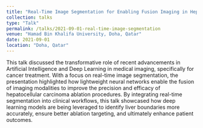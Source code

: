 ```yaml
---
title: "Real-Time Image Segmentation for Enabling Fusion Imaging in Hepatocellular Carcinoma Ablation"
collection: talks
type: "Talk"
permalink: /talks/2021-09-01-real-time-image-segmentation
venue: "Hamad Bin Khalifa University, Doha, Qatar"
date: 2021-09-01
location: "Doha, Qatar"
---
```

This talk discussed the transformative role of recent advancements in Artificial Intelligence and Deep Learning in medical imaging, specifically for cancer treatment. With a focus on real-time image segmentation, the presentation highlighted how lightweight neural networks enable the fusion of imaging modalities to improve the precision and efficacy of hepatocellular carcinoma ablation procedures. By integrating real-time segmentation into clinical workflows, this talk showcased how deep learning models are being leveraged to identify liver boundaries more accurately, ensure better ablation targeting, and ultimately enhance patient outcomes.